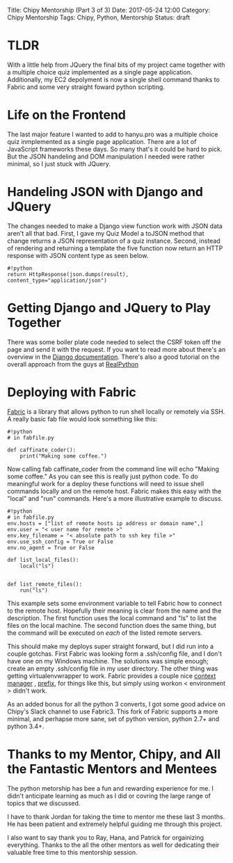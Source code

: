 Title: Chipy Mentorship (Part 3 of 3)
Date: 2017-05-24 12:00
Category: Chipy Mentorship
Tags: Chipy, Python, Mentorship
Status: draft

# TLDR
With a little help from JQuery the final bits of my project came together with a multiple choice quiz implemented as a single page application.
Additionally, my EC2 depolyment is now a single shell command thanks to Fabric and some very straight foward python scripting. 

# Life on the Frontend
The last major feature I wanted to add to hanyu.pro was a multiple choice quiz inmplemented as a single page application.
There are a lot of JavaScript frameworks these days.
So many that's it could be hard to pick.
But the JSON handeling and DOM manipulation I needed were rather minimal, so I just stuck with JQuery.

# Handeling JSON with Django and JQuery
The changes needed to make a Django view function work with JSON data aren't all that bad.
First, I gave my Quiz Model a toJSON method that change returns a JSON representation of a quiz instance.
Second, instead of rendering and returning a template the five function now return an HTTP response with JSON content type as seen below.

    #!python
    return HttpResponse(json.dumps(result), content_type="application/json")

# Getting Django and JQuery to Play Together
There was some boiler plate code needed to select the CSRF token off the page and send it with the request.
If you want to read more about there's an overview in the [Django documentation](https://docs.djangoproject.com/en/1.11/ref/csrf/).
There's also a good tutorial on the overall approach from the guys at [RealPython](https://realpython.com/blog/python/django-and-ajax-form-submissions/)

# Deploying with Fabric
[Fabric](http://www.fabfile.org/) is a library that allows python to run shell locally or remotely via SSH. 
A really basic fab file would look something like this:

    #!python
    # in fabfile.py

    def caffinate_coder():
        print("Making some coffee.")

Now calling fab caffinate_coder from the command line will echo "Making some coffee."
As you can see this is really just python code.
To do meaningful work for a deploy these functions will need to issue shell commands locally and on the remote host.
Fabric makes this easy with the "local" and "run" commands.
Here's a more illustrative example to discuss.

    #!python
    # in fabfile.py
    env.hosts = ["list of remote hosts ip address or domain name",]
    env.user = "< user name for remote >"
    env.key_filename = "< absolute path to ssh key file >"
    env.use_ssh_config = True or False
    env.no_agent = True or False

    def list_local_files():
        local("ls")


    def list_remote_files():
        run("ls")

This example sets some environment variable to tell Fabric how to connect to the remote host.
Hopefully their meaning is clear from the name and the description.
The first function uses the local command and "ls" to list the files on the local machine.
The second function does the same thing, but the command will be executed on *each* of the listed remote servers.

This should make my deploys super straight forward, but I did run into a couple gotchas.
First Fabric was looking form a .ssh/config file, and I don't have one on my Windows machine.
The solutions was simple enough; create an empty .ssh/config file in my user directory.
The other thing was getting virtualenvwrapper to work.
Fabric provides a couple nice [context manager]() , [prefix](), for things like this, but simply using workon < environment > didn't work.

As an added bonus for all the python 3 converts, I got some good advice on Chipy's Slack channel to use Fabric3.
This fork of Fabric supports a more minimal, and perhapse more sane, set of python version, python 2.7+ and python 3.4+.

# Thanks to my Mentor, Chipy, and All the Fantastic Mentors and Mentees
The python metorship has bee a fun and rewarding experience for me.
I didn't anticipate learning as much as I did or covring the large range of topics that we discussed.

I have to thank Jordan for taking the time to mentor me these last 3 months.
He has been patient and extremely helpful guiding me through this project.

I also want to say thank you to Ray, Hana, and Patrick for orgainizing everything.
Thanks to the all the other mentors as well for dedicating their valuable free time to this mentorship session.